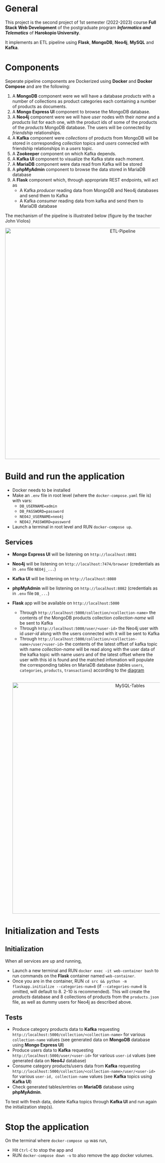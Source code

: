 # General

This project is the second project of 1st semester (2022-2023) course **Full Stack Web Development** of the postgraduate program **_Informatics and Telematics_** of **Harokopio University**.

It implements an ETL pipeline using **Flask**, **MongoDB**, **Neo4j**, **MySQL** and **Kafka**.

# Components

Seperate pipeline components are Dockerized using **Docker** and **Docker Compose** and are the following:

1. A **MongoDB** component were we will have a database _products_ with a number of collections as product categories each containing a number of products as documents.
2. A **Mongo Express UI** component to browse the MongoDB database.
3. A **Neo4j** component were we will have _user_ nodes with their _name_ and a _products_ list for each one, with the product ids of some of the products of the _products_ MongoDB database. The users will be connected by _friendship_ relationships.
4. A **Kafka** component were _collections_ of products from MongoDB will be stored in corresponding _collection_ topics and _users_ connected with friendship relationships in a _users_ topic.
5. A **Zookeeper** component on which Kafka depends.
6. A **Kafka UI** component to visualize the Kafka state each moment.
7. A **MariaDB** component were data read from Kafka will be stored
8. A **phpMyAdmin** component to browse the data stored in MariaDB database
9. A **Flask** component which, through appropriate REST endpoints, will act as
   - A Kafka _producer_ reading data from MongoDB and Neo4j databases and send them to Kafka
   - A Kafka _consumer_ reading data from kafka and send them to MariaDB database

The mechanism of the pipeline is illustrated below (figure by the teacher John Violos)

<p align="center"><img src="./resources/ETL-Pipeline.jpg" alt="ETL-Pipeline" width="750"/></p>

# Build and run the application

- Docker needs to be installed
- Make an `.env` file in root level (where the `docker-compose.yaml` file is) with vars:
  - `DB_USERNAME=admin`
  - `DB_PASSWORD=password`
  - `NEO4J_USERNAME=neo4j`
  - `NEO4J_PASSWORD=password`
- Launch a terminal in root level and RUN `docker-compose up`.

## Services

- **Mongo Express UI** will be listening on `http://localhost:8081`
- **Neo4j** will be listening on `http://localhost:7474/browser` (credentials as in `.env` file `NEO4j_...`)
- **Kafka UI** will be listening on `http://localhost:8080`
- **phpMyAdmin** will be listening on `http://localhost:8082` (credentials as in `.env` file `DB_...`)
- **Flask** app will be available on `http://localhost:5000`

  - Through `http://localhost:5000/collection/<collection-name>` the contents of the MongoDB products collection _collection-name_ will be sent to Kafka
  - Through `http://localhost:5000/user/<user-id>` the Neo4j user with id _user-id_ along with the users connected with it will be sent to Kafka
  - Through `http://localhost:5000/collection/<collection-name>/user/<user-id>` the contents of the latest offset of kafka topic with name _collection-name_ will be read along with the user data of the kafka topic with name _users_ and of the latest offset where the user with this id is found and the matched infomation will populate the corresponding tables on MariaDB database (tables `users`, `categories`, `products`, `transactions`) according to the [diagram](https://drawsql.app/teams/akotronis-team/diagrams/dit170-2)<br><br>

  <p align="center"><img src="./resources/MySQL-Tables.jpg" alt="MySQL-Tables" width="750"/></p>

# Initialization and Tests

## Initialization

When all services are up and running,

- Launch a new terminal and RUN `docker exec -it web-container bash` to run commands on the **Flask** container named `web-container`.
- Once you are in the container, RUN `cd src && python -m flaskapp.initialize --categories-num=8` (if `--categories-num=8` is omitted, will default to 8. 2-10 is recommended). This will create the _products_ database and 8 collections of products from the `products.json` file, as well as dummy users for Neo4j as described above.

## Tests

- Produce category products data to **Kafka** requesting `http://localhost:5000/collection/<collection-name>` for various `collection-name` values (see generated data on **MongoDB** database using **Mongo Express UI**)
- Produce users data to **Kafka** requesting `http://localhost:5000/user/<user-id>` for various `user-id` values (see generated data on **Neo4J** database)
- Consume category products/users data from **Kafka** requesting `http://localhost:5000/collection/<collection-name>/user/<user-id>` for various `user-id, collection-name` values (see **Kafka** topics using **Kafka UI**)
- Check generated tables/entries on **MariaDB** database using **phpMyAdmin**.

To test with fresh data, delete Kafka topics through **Kafka UI** and run again the initialization step(s).

# Stop the application

On the terminal where `docker-compose up` was run,

- Hit `Ctrl-C` to stop the app and
- RUN `docker-compose down -v` to also remove the app docker volumes.
